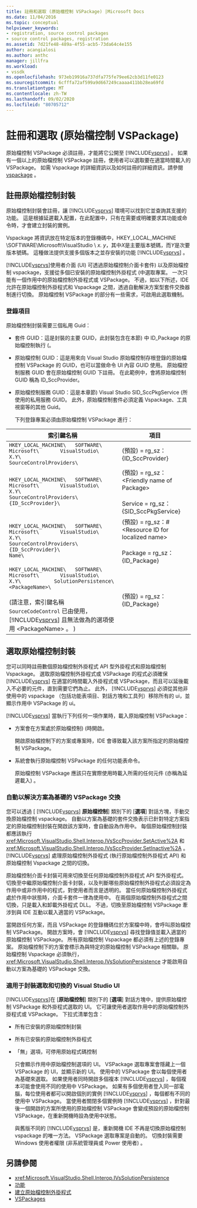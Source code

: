 ```yaml
---
title: 註冊和選取 (原始檔控制 VSPackage) |Microsoft Docs
ms.date: 11/04/2016
ms.topic: conceptual
helpviewer_keywords:
- registration, source control packages
- source control packages, registration
ms.assetid: 7d21fe48-489a-4f55-acb5-73da64c4e155
author: acangialosi
ms.author: anthc
manager: jillfra
ms.workload:
- vssdk
ms.openlocfilehash: 973eb19916a737dfa775fe79ee62cb3d11fe0123
ms.sourcegitcommit: 6cfffa72af599a9d667249caaaa411bb28ea69fd
ms.translationtype: MT
ms.contentlocale: zh-TW
ms.lasthandoff: 09/02/2020
ms.locfileid: "80705712"
---
```

# <a name="registration-and-selection-source-control-vspackage"></a>註冊和選取 (原始檔控制 VSPackage)
原始檔控制 VSPackage 必須註冊，才能將它公開至 [!INCLUDE[vsprvs](../../code-quality/includes/vsprvs_md.md)] 。 如果有一個以上的原始檔控制 VSPackage 註冊，使用者可以選取要在適當時間載入的 VSPackage。 如需 Vspackage 的詳細資訊以及如何註冊的詳細資訊，請參閱 [vspackage](../../extensibility/internals/vspackages.md) 。

## <a name="registering-a-source-control-package"></a>註冊原始檔控制封裝
 原始檔控制封裝會註冊，讓 [!INCLUDE[vsprvs](../../code-quality/includes/vsprvs_md.md)] 環境可以找到它並查詢其支援的功能。 這是根據延遲載入配置，在此配置中，只有在需要或明確要求其功能或命令時，才會建立封裝的實例。

 Vspackage 將資訊放在特定版本的登錄機碼中，HKEY_LOCAL_MACHINE \SOFTWARE\Microsoft\VisualStudio \\ *x. y*，其中*X*是主要版本號碼，而*Y*是次要版本號碼。 這種做法提供支援多個版本之並存安裝的功能 [!INCLUDE[vsprvs](../../code-quality/includes/vsprvs_md.md)] 。

 [!INCLUDE[vsprvs](../../code-quality/includes/vsprvs_md.md)]使用者介面 (UI) 可透過原始檔控制介面卡套件) 以及原始檔控制 vspackage，支援從多個已安裝的原始檔控制外掛程式 (中選取專案。 一次只能有一個作用中的原始檔控制外掛程式或 VSPackage。 不過，如以下所述，IDE 允許在原始檔控制外掛程式和 Vspackage 之間，透過自動解決方案型套件交換器制進行切換。 原始檔控制 VSPackage 的部分有一些需求，可啟用此選取機制。

### <a name="registry-entries"></a>登錄項目
 原始檔控制封裝需要三個私用 Guid：

- 套件 GUID：這是封裝的主要 GUID，此封裝包含在本節) 中 ID_Package 的原始檔控制執行 (。

- 原始檔控制 GUID：這是用來向 Visual Studio 原始檔控制存根登錄的原始檔控制 VSPackage 的 GUID，也可以當做命令 UI 內容 GUID 使用。 原始檔控制服務 GUID 會在原始檔控制 GUID 下註冊。 在此範例中，會將原始檔控制 GUID 稱為 ID_SccProvider。

- 原始檔控制服務 GUID：這是本章節) Visual Studio SID_SccPkgService (所使用的私用服務 GUID。 此外，原始檔控制套件必須定義 Vspackage、工具視窗等的其他 Guid。

  下列登錄專案必須由原始檔控制 VSPackage 進行：

| 索引鍵名稱 | 項目 |
| - | - |
| `HKEY_LOCAL_MACHINE\   SOFTWARE\     Microsoft\       VisualStudio\         X.Y\           SourceControlProviders\` |  (預設) = rg_sz： {ID_SccProvider} |
| `HKEY_LOCAL_MACHINE\   SOFTWARE\     Microsoft\       VisualStudio\         X.Y\           SourceControlProviders\             {ID_SccProvider}\` |  (預設) = rg_sz：\<Friendly name of Package><br /><br /> Service = rg_sz： {SID_SccPkgService} |
| `HKEY_LOCAL_MACHINE\   SOFTWARE\     Microsoft\       VisualStudio\         X.Y\           SourceControlProviders\             {ID_SccProvider}\               Name\` |  (預設) = rg_sz：#\<Resource ID for localized name><br /><br /> Package = rg_sz： {ID_Package} |
| `HKEY_LOCAL_MACHINE\   SOFTWARE\     Microsoft\       VisualStudio\         X.Y\           SolutionPersistence\             <PackageName>\`<br /><br />  (請注意，索引鍵名稱 `SourceCodeControl` 已由使用， [!INCLUDE[vsprvs](../../code-quality/includes/vsprvs_md.md)] 且無法做為的選項使用 \<PackageName> 。 )  |  (預設) = rg_sz： {ID_Package} |

## <a name="selecting-a-source-control-package"></a>選取原始檔控制封裝
 您可以同時註冊數個原始檔控制外掛程式 API 型外掛程式和原始檔控制 Vspackage。 選取原始檔控制外掛程式或 VSPackage 的程式必須確保 [!INCLUDE[vsprvs](../../code-quality/includes/vsprvs_md.md)] 在適當的時間載入外掛程式或 VSPackage，而且可以延後載入不必要的元件，直到需要它們為止。 此外， [!INCLUDE[vsprvs](../../code-quality/includes/vsprvs_md.md)] 必須從其他非使用中的 vspackage （包括功能表項目、對話方塊和工具列）移除所有的 ui，並顯示作用中 VSPackage 的 ui。

 [!INCLUDE[vsprvs](../../code-quality/includes/vsprvs_md.md)] 當執行下列任何一項作業時，載入原始檔控制 VSPackage：

- 方案會在方案處於原始檔控制)  (時開啟。

   開啟原始檔控制下的方案或專案時，IDE 會導致載入該方案所指定的原始檔控制 VSPackage。

- 系統會執行原始檔控制 VSPackage 的任何功能表命令。

  原始檔控制 VSPackage 應該只在實際使用時載入所需的任何元件 (亦稱為延遲載入) 。

### <a name="automatic-solution-based-vspackage-swapping"></a>自動以解決方案為基礎的 VSPackage 交換
 您可以透過 [ [!INCLUDE[vsprvs](../../code-quality/includes/vsprvs_md.md)] **原始檔控制**] 類別下的 [**選項**] 對話方塊，手動交換原始檔控制 vspackage。 自動以方案為基礎的套件交換表示已針對特定方案指定的原始檔控制封裝在開啟該方案時，會自動設為作用中。 每個原始檔控制封裝都應該執行 <xref:Microsoft.VisualStudio.Shell.Interop.IVsSccProvider.SetActive%2A> 和 <xref:Microsoft.VisualStudio.Shell.Interop.IVsSccProvider.SetInactive%2A> 。 [!INCLUDE[vsprvs](../../code-quality/includes/vsprvs_md.md)] 處理原始檔控制外掛程式 (執行原始檔控制外掛程式 API) 和原始檔控制 Vspackage 之間的切換。

 原始檔控制介面卡封裝可用來切換至任何原始檔控制外掛程式 API 型外掛程式。 切換至中繼原始檔控制介面卡封裝，以及判斷哪些原始檔控制外掛程式必須設定為作用中或非作用中的程式，對使用者而言是透明的。 當任何原始檔控制外掛程式處於作用中狀態時，介面卡套件一律為使用中。 在兩個原始檔控制外掛程式之間切換，只是載入和卸載外掛程式 DLL。 不過，切換至原始檔控制 VSPackage 牽涉到與 IDE 互動以載入適當的 VSPackage。

 當開啟任何方案，而且 VSPackage 的登錄機碼位於方案檔中時，會呼叫原始檔控制 VSPackage。 開啟方案時，會 [!INCLUDE[vsprvs](../../code-quality/includes/vsprvs_md.md)] 尋找登錄值並載入適當的原始檔控制 VSPackage。 所有原始檔控制 Vspackage 都必須有上述的登錄專案。 原始檔控制下的方案會標示為與特定的原始檔控制 VSPackage 相關聯。 原始檔控制 Vspackage 必須執行， <xref:Microsoft.VisualStudio.Shell.Interop.IVsSolutionPersistence> 才能啟用自動以方案為基礎的 VSPackage 交換。

### <a name="visual-studio-ui-for-package-selection-and-switching"></a>適用于封裝選取和切換的 Visual Studio UI
 [!INCLUDE[vsprvs](../../code-quality/includes/vsprvs_md.md)]在 [**原始檔控制**] 類別下的 [**選項**] 對話方塊中，提供原始檔控制 VSPackage 和外掛程式選取的 UI。 它可讓使用者選取作用中的原始檔控制外掛程式或 VSPackage。 下拉式清單包含：

- 所有已安裝的原始檔控制封裝

- 所有已安裝的原始檔控制外掛程式

- 「無」選項，可停用原始程式碼控制

  只會顯示作用中原始檔控制選項的 UI。 VSPackage 選取專案會隱藏上一個 VSPackage 的 UI，並顯示新的 UI。 使用中的 VSPackage 會以每個使用者為基礎來選取。 如果使用者同時開啟多個複本 [!INCLUDE[vsprvs](../../code-quality/includes/vsprvs_md.md)] ，每個複本可能會使用不同的使用中 VSPackage。 如果有多個使用者登入同一部電腦，每位使用者都可以開啟個別的實例 [!INCLUDE[vsprvs](../../code-quality/includes/vsprvs_md.md)] ，每個都有不同的使用中 VSPackage。 當使用者關閉多個實例時 [!INCLUDE[vsprvs](../../code-quality/includes/vsprvs_md.md)] ，針對最後一個開啟的方案所使用的原始檔控制 VSPackage 會變成預設的原始檔控制 VSPackage，在重新開機時設為使用中狀態。

  與舊版不同的 [!INCLUDE[vsprvs](../../code-quality/includes/vsprvs_md.md)] 是，重新開機 IDE 不再是切換原始檔控制 vspackage 的唯一方法。 VSPackage 選取專案是自動的。 切換封裝需要 Windows 使用者權限 (非系統管理員或 Power 使用者) 。

## <a name="see-also"></a>另請參閱
- <xref:Microsoft.VisualStudio.Shell.Interop.IVsSolutionPersistence>
- [功能](../../extensibility/internals/source-control-vspackage-features.md)
- [建立原始檔控制外掛程式](../../extensibility/internals/creating-a-source-control-plug-in.md)
- [VSPackages](../../extensibility/internals/vspackages.md)

